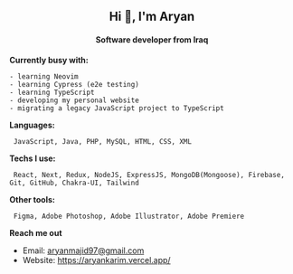 <h2 align="center">Hi 👋, I'm Aryan </h2>
<h4 align="center">Software developer from Iraq</h4>

**Currently busy with:**
```
- learning Neovim
- learning Cypress (e2e testing)
- learning TypeScript
- developing my personal website
- migrating a legacy JavaScript project to TypeScript
```

**Languages:**

```
 JavaScript, Java, PHP, MySQL, HTML, CSS, XML
```
**Techs I use:**
```
 React, Next, Redux, NodeJS, ExpressJS, MongoDB(Mongoose), Firebase, Git, GitHub, Chakra-UI, Tailwind
```
**Other tools:**
```
 Figma, Adobe Photoshop, Adobe Illustrator, Adobe Premiere
```

**Reach me out** 

- Email: aryanmajid97@gmail.com
- Website: https://aryankarim.vercel.app/
